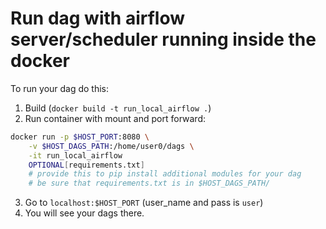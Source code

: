 # Run dag with airflow server/scheduler running inside the docker

To run your dag do this:
1. Build (`docker build -t run_local_airflow .`)
2. Run container with mount and port forward: 
```bash
docker run -p $HOST_PORT:8080 \
    -v $HOST_DAGS_PATH:/home/user0/dags \
    -it run_local_airflow
    OPTIONAL[requirements.txt] 
    # provide this to pip install additional modules for your dag
    # be sure that requirements.txt is in $HOST_DAGS_PATH/
```
3. Go to `localhost:$HOST_PORT` (user_name and pass is `user`)
4. You will see your dags there.
